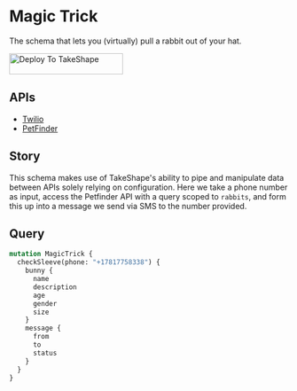 # Magic Trick

The schema that lets you (virtually) pull a rabbit out of your hat.

<a href="https://app.takeshape.io/add-to-takeshape?repo=https://github.com/takeshape/patterns/tree/main/magic-trick"><img alt="Deploy To TakeShape" src="https://camo.githubusercontent.com/1b580e3ce353d235bde0f376ca35b0fb26d685f3750a3013ae4b225dd3aaf344/68747470733a2f2f696d616765732e74616b6573686170652e696f2f32636363633832352d373062652d343331632d396261302d3130616233386563643361372f6465762f38653266376264612d306530382d346564652d613534362d3664663539626536613862622f4465706c6f79253230746f25323054616b65536861706525343032782e706e673f6175746f3d666f726d6174253243636f6d7072657373" width="205" height="38" data-canonical-src="https://images.takeshape.io/2cccc825-70be-431c-9ba0-10ab38ecd3a7/dev/8e2f7bda-0e08-4ede-a546-6df59be6a8bb/Deploy%20to%20TakeShape%402x.png?auto=format%2Ccompress" style="max-width:100%;"></a>

## APIs

- [Twilio](https://www.twilio.com/docs/sms/api)
- [PetFinder](https://www.petfinder.com/developers/v2/docs/)

## Story

This schema makes use of TakeShape's ability to pipe and manipulate data between APIs
solely relying on configuration. Here we take a phone number as input, access the
Petfinder API with a query scoped to `rabbits`, and form this up into a message
we send via SMS to the number provided.

## Query

```graphql
mutation MagicTrick {
  checkSleeve(phone: "+17817758338") {
    bunny {
      name
      description
      age
      gender
      size
    }
    message {
      from
      to
      status
    }
  }
}
```
